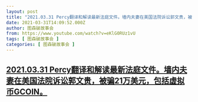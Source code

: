 ```yaml
---
layout: post
title: "2021.03.31 Percy翻译和解读最新法庭文件。墙内夫妻在美国法院诉讼郭文贵，被骗21万美元，包括虚拟币GCOIN。"
date: 2021-03-31T14:09:52.000Z
author: 图森破故事会
from: https://www.youtube.com/watch?v=eKlG0RUz1vU
tags: [ 图森破故事会 ]
categories: [ 图森破故事会 ]
---
```

<!--1617199792000-->
[2021.03.31 Percy翻译和解读最新法庭文件。墙内夫妻在美国法院诉讼郭文贵，被骗21万美元，包括虚拟币GCOIN。](https://www.youtube.com/watch?v=eKlG0RUz1vU)
------

<div>

</div>

